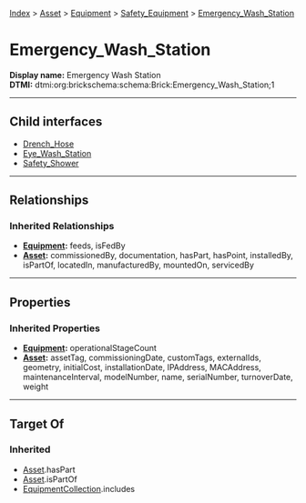 [Index](../../../../Index.md) > [Asset](../../../Asset.md) > [Equipment](../../Equipment.md) > [Safety_Equipment](../Safety_Equipment.md) > [Emergency_Wash_Station](#)
# Emergency_Wash_Station

**Display name:** Emergency Wash Station<br />
**DTMI:** dtmi:org:brickschema:schema:Brick:Emergency_Wash_Station;1

---

## Child interfaces
* [Drench_Hose](Drench_Hose.md)
* [Eye_Wash_Station](Eye_Wash_Station.md)
* [Safety_Shower](Safety_Shower.md)

---

## Relationships

### Inherited Relationships
* **[Equipment](../../Equipment.md):** feeds, isFedBy
* **[Asset](../../../Asset.md):** commissionedBy, documentation, hasPart, hasPoint, installedBy, isPartOf, locatedIn, manufacturedBy, mountedOn, servicedBy

---

## Properties

### Inherited Properties
* **[Equipment](../../Equipment.md):** operationalStageCount
* **[Asset](../../../Asset.md):** assetTag, commissioningDate, customTags, externalIds, geometry, initialCost, installationDate, IPAddress, MACAddress, maintenanceInterval, modelNumber, name, serialNumber, turnoverDate, weight

---

## Target Of
### Inherited
* [Asset](../../../Asset.md).hasPart
* [Asset](../../../Asset.md).isPartOf
* [EquipmentCollection](../../../../Collection/AssetCollection/EquipmentCollection/EquipmentCollection.md).includes
